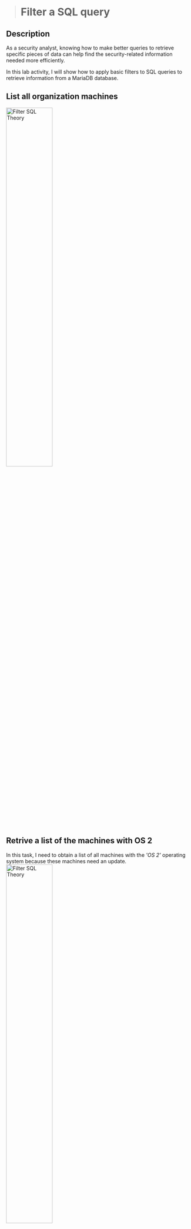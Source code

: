 ><h1>Filter a SQL query </h1>


<h2>Description</h2>
As a security analyst, knowing how to make better queries to retrieve specific pieces of data can help find the security-related information needed more efficiently.

In this lab activity, I will show how to apply basic filters to SQL queries to retrieve information from a MariaDB database.


<h2>List all organization machines</h2>

<img src="https://github.com/Bridgetanntighe/FilterSQLTheory/assets/134883216/57980046-7f84-43cd-8092-8c4a2edfebd9" height="50%" width="50%" alt="Filter SQL Theory"/>

<h2>Retrive a list of the machines with OS 2</h2>
In this task, I need to obtain a list of all machines with the <i>'OS 2'</i> operating system because these machines need an update.
<img src="https://github.com/Bridgetanntighe/FilterSQLTheory/assets/134883216/57980046-7f84-43cd-8092-8c4a2edfebd9" height="50%" width="50%" alt="Filter SQL Theory"/>


<h2>List employees in specific departments</h2>
In this task, I need to retrieve a list of all the employees in the Finance and Sales departments to obtain their office numbers. A notice about handling confidential financial information will be posted to these offices.
<img src="https://github.com/Bridgetanntighe/FilterSQLTheory/assets/134883216/f276994b-b090-4b42-bf45-2b75dbac25a8" height="50%" width="50%" alt="Filter SQL Theory"/>

<h2>Identify employee machines</h2>
My team recently discovered that there are issues with machines in the South building. In this task, I need to obtain certain employee and computer information.

A machine in <i>'South-109'</i> has an issue. I need to determine which employee uses that computer to send them an alert.

<img src="https://github.com/Bridgetanntighe/FilterSQLTheory/assets/134883216/ea738f49-3452-4ed2-9a53-f0a28aebf0b4" height="50%" width="50%" alt="Filter SQL Theory"/>


<h2>Conclusion </h2>
This demonstates practical experience in using SQL to apply the <i>WHERE</i> clause to filter what a SQL query returns and use the <i>LIKE</i> operator to filter for patterns.
